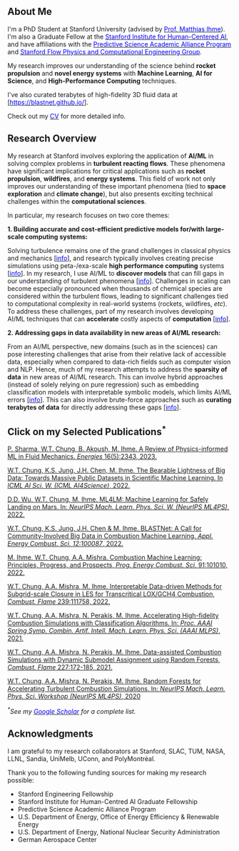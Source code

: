 ## About Me
I'm a PhD Student at Stanford University (advised by [<span style="color:blue">Prof. Matthias Ihme</span>](https://web.stanford.edu/group/ihmegroup/cgi-bin/MatthiasIhme/)). I'm also a Graduate Fellow at the [<span style="color:blue">Stanford Institute for Human-Centered AI</span>](https://hai.stanford.edu/), and have affiliations with the [<span style="color:blue">Predictive Science Academic Alliance Program</span>](https://insieme.stanford.edu/) and [<span style="color:blue">Stanford Flow Physics and Computational Engineering Group</span>](https://web.stanford.edu/group/fpc/cgi-bin/fpcwiki/).

My research improves our understanding of the science behind **rocket propulsion** and **novel energy systems** with **Machine Learning**, **AI for Science**, and **High-Performance Computing** techniques. 

I've also curated terabytes of high-fidelity 3D fluid data at [[<span style="color:blue">https://blastnet.github.io/</span>](https://blastnet.github.io/)].

Check out my [<span style="color:blue">CV</span>](WTChung_CV_2023.pdf) for more detailed info.

## Research Overview

My research at Stanford involves exploring the application of **AI/ML** in solving complex problems in **turbulent reacting flows**. These phenomena have significant implications for critical applications such as **rocket propulsion**, **wildfires**, and **energy systems**. This field of work not only improves our understanding of these important phenomena (tied to **space exploration** and **climate change**), but also presents exciting technical challenges within the **computational sciences**.

In particular, my research focuses on two core themes:

**1. Building accurate and cost-efficient predictive models for/with large-scale computing systems:**

Solving turbulence remains one of the grand challenges in classical physics and mechanics [[<span style="color:blue">info</span>](https://science.osti.gov/-/media/ascr/pdf/program-documents/docs/Hecrtf.pdf)], and research typically involves creating precise simulations using peta-/exa-scale **high performance computing** systems [[<span style="color:blue">info</span>](https://engineering.stanford.edu/magazine/article/interdisciplinary-team-develops-exascale-computing-spaceflight?utm_source=mailchimp&utm_medium=email&utm_content=exascale100120&utm_campaign=issue104)]. In my research, I use AI/ML to **discover models** that can fill gaps in our understanding of turbulent phenomena  [[<span style="color:blue">info</span>](http://web.stanford.edu/group/ihmegroup/cgi-bin/MatthiasIhme/wp-content/papercite-data/pdf/chung2021sgs.pdf)].  Challenges in scaling can become especially pronounced when thousands of chemical species are considered within the turbulent flows, leading to significant challenges tied to computational complexity in real-world systems (rockets, wildfires, _etc_). To address these challenges, part of my research involves developing AI/ML techniques that can **accelerate** costly aspects of **computation** [[<span style="color:blue">info</span>](http://web.stanford.edu/group/ihmegroup/cgi-bin/MatthiasIhme/wp-content/papercite-data/pdf/chung2021data.pdf)].

**2. Addressing gaps in data availability in new areas of AI/ML research:** 

From an AI/ML perspective, new domains (such as in the sciences) can pose interesting challenges that arise from their relative lack of accessible data, especially when compared to data-rich fields such as computer vision and NLP. Hence, much of my research attempts to address the **sparsity of data** in new areas of AI/ML research. This can involve hybrid approaches (instead of solely relying on pure regression) such as embedding classification models with interpretable symbolic models, which limits AI/ML errors [[<span style="color:blue">info</span>](http://web.stanford.edu/group/ihmegroup/cgi-bin/MatthiasIhme/wp-content/papercite-data/pdf/chung2021data.pdf)]. This can also involve brute-force approaches such as **curating terabytes of data** for directly addressing these gaps [[<span style="color:blue">info</span>](https://openreview.net/pdf?id=LxGTZM7L6qn)]. 

## Click on my Selected Publications<sup>*</sup>

[<i class="fa-solid fa-file-pdf"></i> P. Sharma, W.T. Chung, B. Akoush, M. Ihme. A Review of Physics-informed ML in Fluid Mechanics. _Energies_ 16(5):2343, 2023.](http://web.stanford.edu/group/ihmegroup/cgi-bin/MatthiasIhme/wp-content/papercite-data/pdf/sharma2023physics.pdf)

[<i class="fa-solid fa-file-pdf"></i> W.T. Chung, K.S. Jung, J.H. Chen, M. Ihme. The Bearable Lightness of Big Data: Towards Massive Public Datasets in Scientific Machine Learning. In _ICML AI Sci. W. (ICML AI4Science)_, 2022.](https://openreview.net/pdf?id=LxGTZM7L6qn)


[<i class="fa-solid fa-file-pdf"></i> D.D. Wu, W.T. Chung, M. Ihme. ML4LM: Machine Learning for Safely Landing on Mars. In: _NeurIPS Mach. Learn. Phys. Sci. W. (NeurIPS ML4PS)_, 2022.](https://ml4physicalsciences.github.io/2022/files/NeurIPS_ML4PS_2022_110.pdf)

[<i class="fa-solid fa-file-pdf"></i> W.T. Chung, K.S. Jung, J.H. Chen & M. Ihme. BLASTNet: A Call for Community-Involved Big Data in Combustion Machine Learning. _Appl. Energy Combust. Sci. 12:100087_, 2022.](http://web.stanford.edu/group/ihmegroup/cgi-bin/MatthiasIhme/wp-content/papercite-data/pdf/chung2022blastnet.pdf)


[<i class="fa-solid fa-file-pdf"></i> M. Ihme, W.T. Chung, A.A. Mishra. Combustion Machine Learning: Principles, Progress, and Prospects, _Prog. Energy Combust. Sci._ 91:101010, 2022.](http://web.stanford.edu/group/ihmegroup/cgi-bin/MatthiasIhme/wp-content/papercite-data/pdf/ihme2022ml.pdf)

[<i class="fa-solid fa-file-pdf"></i> W.T. Chung, A.A. Mishra,  M. Ihme. Interpretable Data-driven Methods for Subgrid-scale Closure in LES for Transcritical LOX/GCH4 Combustion, _Combust. Flame_ 239:111758, 2022.](http://web.stanford.edu/group/ihmegroup/cgi-bin/MatthiasIhme/wp-content/papercite-data/pdf/chung2021sgs.pdf) 

[<i class="fa-solid fa-file-pdf"></i> W.T. Chung, A.A. Mishra, N. Perakis, M. Ihme. Accelerating High-fidelity Combustion Simulations with Classification Algorithms. In: _Proc. AAAI Spring Symp. Combin. Artif. Intell. Mach. Learn. Phys. Sci. (AAAI MLPS)_, 2021.](http://ceur-ws.org/Vol-2964/article_196.pdf)

    
[<i class="fa-solid fa-file-pdf"></i> W.T. Chung, A.A. Mishra, N. Perakis, M. Ihme. Data-assisted Combustion Simulations with Dynamic Submodel Assignment using Random Forests, _Combust. Flame_  227:172-185, 2021.](http://web.stanford.edu/group/ihmegroup/cgi-bin/MatthiasIhme/wp-content/papercite-data/pdf/chung2021data.pdf) 


[<i class="fa-solid fa-file-pdf"></i> W.T. Chung, A.A. Mishra, N. Perakis, M. Ihme. Random Forests for Accelerating Turbulent Combustion Simulations. In: _NeurIPS Mach. Learn. Phys. Sci. Workshop (NeurIPS ML4PS)_, 2020](https://ml4physicalsciences.github.io/2020/files/NeurIPS_ML4PS_2020_81.pdf)

<!-- [<i class="fa-solid fa-file-pdf"></i> W.T. Chung, P.C. Ma, M. Ihme. Examination of Diesel Spray Combustion in Supercritical Ambient Fluid using Large-eddy Simulations, _Int. J. Engine Res._ 21(1):122–133, 2020.](http://web.stanford.edu/group/ihmegroup/cgi-bin/MatthiasIhme/wp-content/papercite-data/pdf/chung2019examination.pdf)  -->

_<sup>*</sup>See my [<span style="color:blue">Google Scholar</span>](https://scholar.google.com/citations?user=LgFfklwAAAAJ&hl=en) for a complete list._

## Acknowledgments
I am grateful to my research collaborators at Stanford, SLAC, TUM, NASA, LLNL, Sandia, UniMelb, UConn, and PolyMontréal. 

Thank you to the following funding sources for making my research possible:
- Stanford Engineering Fellowship
- Stanford Institute for Human-Centred AI Graduate Fellowship
- Predictive Science Academic Alliance Program
- U.S. Department of Energy, Office of Energy Efficiency & Renewable Energy
- U.S. Department of Energy, National Nuclear Security Administration
- German Aerospace Center


